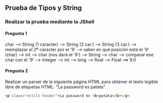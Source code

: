 ## Prueba de Tipos y String
### Realizar la prueba mediante la JShell

#### Pregunta 1


char --> String (1 caracter) --> String (2 car.) --> String (3 car.) --> reemplazar el 2º caracter por el '9' --> saber en qué posición está el '9' (char) --> int --> char (nos dará el '9') --> String --> char --> comparar ese char con el '9' --> Integer --> int --> long --> float --> Float ==> 9.0


#### Pregunta 2

Realizar un parser de la siguiente página HTML para obtener el texto legible libre de etiquetas HTML: "La password es patata".

```html
<p class="estilo header">La password es <b>patata</b></p>
```

